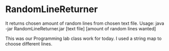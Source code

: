 # RandomLineReturner
It returns chosen amount of random lines from chosen text file.
Usage: java -jar RandomLineReturner.jar [text file] [amount of random lines wanted]

This was our Programming lab class work for today. I used a string map to choose different lines.

